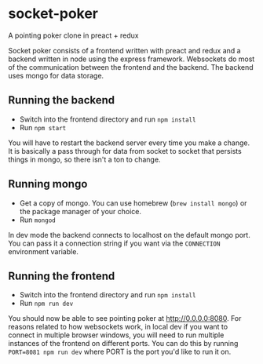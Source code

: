 # socket-poker
A pointing poker clone in preact + redux

Socket poker consists of a frontend written with preact and redux and a backend written in node using the express framework. Websockets do most of the communication between the frontend and the backend. The backend uses mongo for data storage.

## Running the backend
* Switch into the frontend directory and run `npm install`
* Run `npm start`

You will have to restart the backend server every time you make a change. It is basically a pass through for data from socket to socket that persists things in mongo, so there isn't a ton to change.
## Running mongo
* Get a copy of mongo. You can use homebrew (`brew install mongo`) or the package manager of your choice.
* Run `mongod`

In dev mode the backend connects to localhost on the default mongo port. You can pass it a connection string if you want via the `CONNECTION` environment variable.

## Running the frontend
* Switch into the frontend directory and run `npm install`
* Run `npm run dev`

You should now be able to see pointing poker at http://0.0.0.0:8080. For reasons related to how websockets work, in local dev if you want to connect in multiple browser windows, you will need to run multiple instances of the frontend on different ports. You can do this by running `PORT=8081 npm run dev` where PORT is the port you'd like to run it on.

